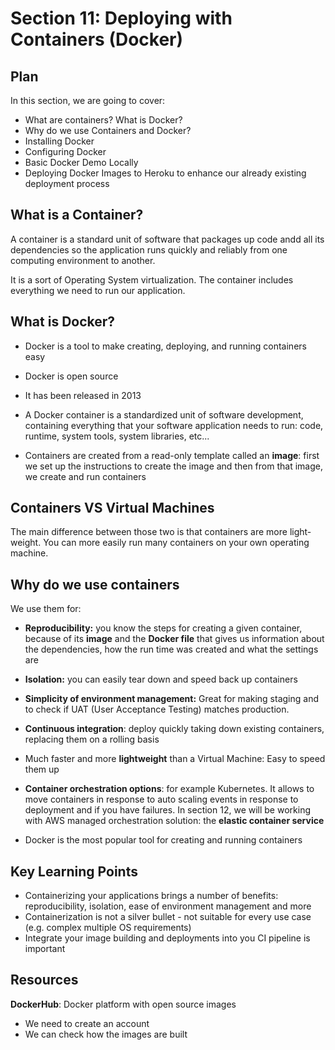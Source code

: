 # Section 11: Deploying with Containers (Docker)

## Plan

In this section, we are going to cover:
- What are containers? What is Docker?
- Why do we use Containers and Docker?
- Installing Docker
- Configuring Docker
- Basic Docker Demo Locally
- Deploying Docker Images to Heroku to enhance our already existing deployment process

## What is a Container?

A container is a standard unit of software that packages up code andd all its dependencies so the application runs quickly and reliably from one computing environment to another.

It is a sort of Operating System virtualization. The container includes everything we need to run our application.

## What is Docker?

- Docker is a tool to make creating, deploying, and running containers easy

- Docker is open source

-  It has been released in 2013

- A Docker container is a standardized unit of software development, containing everything that your software application needs to run: code, runtime, system tools, system libraries, etc...

- Containers are created from a read-only template called an **image**: first we set up the instructions to create the image and then from that image, we create and run containers

## Containers VS Virtual Machines

The main difference between those two is that containers are more light-weight. You can more easily run many containers on your own operating machine.

## Why do we use containers

We use them for:
- **Reproducibility:** you know the steps for creating a given container, because of its **image** and the **Docker file** that gives us information about the dependencies, how the run time was created and what the settings are

- **Isolation:** you can easily tear down and speed back up containers


- **Simplicity of environment management:** Great for making staging and to check if UAT (User Acceptance Testing) matches production.

- **Continuous integration**: deploy quickly taking down existing containers, replacing them on a rolling basis

- Much faster and more **lightweight** than a Virtual Machine: Easy to speed them up

- **Container orchestration options**: for example Kubernetes. It allows to move containers in response to auto scaling events in response to deployment and if you have failures. In section 12, we will be working with AWS managed orchestration solution: the **elastic container service**

- Docker is the most popular tool for creating and running containers

## Key Learning Points

- Containerizing your applications brings a number of benefits: reproducibility, isolation, ease of environment management and more
- Containerization is not a silver bullet - not suitable for every use case (e.g. complex multiple OS requirements)
- Integrate your image building and deployments into you CI pipeline is important


## Resources

**DockerHub**: Docker platform with open source images
- We need to create an account
- We can check how the images are built

